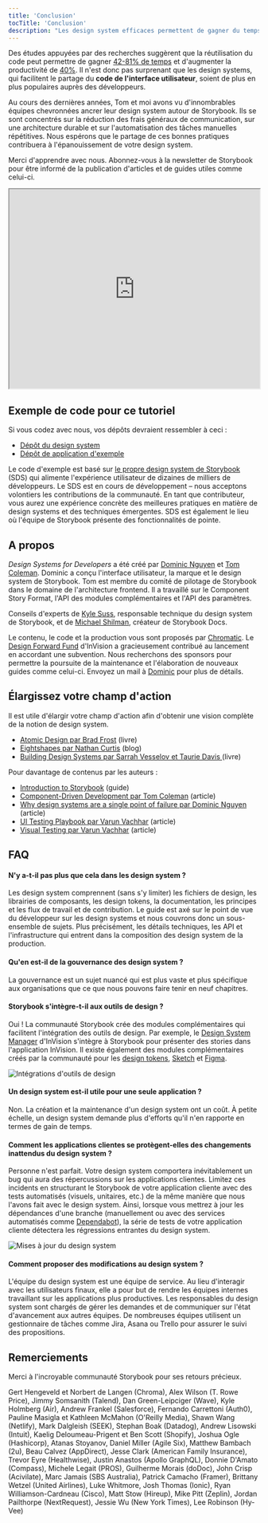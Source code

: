 ```yaml
---
title: 'Conclusion'
tocTitle: 'Conclusion'
description: "Les design system efficaces permettent de gagner du temps et d'augmenter la productivité"
---
```


Des études appuyées par des recherches suggèrent que la réutilisation du code peut permettre de gagner [42-81% de temps](https://www.researchgate.net/publication/3188437_Evaluating_Software_Reuse_Alternatives_A_Model_and_Its_Application_to_an_Industrial_Case_Study?ev=publicSearchHeader&_sg=g8WraNGZNGPw0R-1-jGpy0XwUDeAr3qb472J6lhisyQ3l24pSmndO6anMdX2L3HdWHifsczPegR9wjA) et d'augmenter la productivité de [40%](http://www.cin.ufpe.br/~in1045/papers/art03.pdf). Il n'est donc pas surprenant que les design systems, qui facilitent le partage du **code de l'interface utilisateur**, soient de plus en plus populaires auprès des développeurs.

Au cours des dernières années, Tom et moi avons vu d'innombrables équipes chevronnées ancrer leur design system autour de Storybook. Ils se sont concentrés sur la réduction des frais généraux de communication, sur une architecture durable et sur l'automatisation des tâches manuelles répétitives.
Nous espérons que le partage de ces bonnes pratiques contribuera à l'épanouissement de votre design system.

Merci d'apprendre avec nous. Abonnez-vous à la newsletter de Storybook pour être informé de la publication d'articles et de guides utiles comme celui-ci.

<iframe style="height:400px;width:100%;max-width:800px;margin:0px auto;" src="https://upscri.be/d42fc0?as_embed"></iframe>

## Exemple de code pour ce tutoriel

Si vous codez avec nous, vos dépôts devraient ressembler à ceci :

- [Dépôt du design system](https://github.com/chromaui/learnstorybook-design-system)
- [Dépôt de application d'exemple](https://github.com/chromaui/learnstorybook-design-system-example-app)

Le code d'exemple est basé sur [le propre design system de Storybook](https://github.com/storybookjs/design-system) (SDS) qui alimente l'expérience utilisateur de dizaines de milliers de développeurs. Le SDS est en cours de développement – nous acceptons volontiers les contributions de la communauté. En tant que contributeur, vous aurez une expérience concrète des meilleures pratiques en matière de design systems et des techniques émergentes. SDS est également le lieu où l'équipe de Storybook présente des fonctionnalités de pointe.

## A propos

_Design Systems for Developers_ a été créé par [Dominic Nguyen](https://twitter.com/domyen) et [Tom Coleman](https://twitter.com/tmeasday).
Dominic a conçu l'interface utilisateur, la marque et le design system de Storybook. Tom est membre du comité de pilotage de Storybook dans le domaine de l'architecture frontend. Il a travaillé sur le Component Story Format, l'API des modules complémentaires et l'API des paramètres.

Conseils d'experts de [Kyle Suss](https://github.com/kylesuss), responsable technique du design system de Storybook, et de [Michael Shilman](https://twitter.com/mshilman), créateur de Storybook Docs.

Le contenu, le code et la production vous sont proposés par [Chromatic](https://www.chromatic.com/?utm_source=storybook_website&utm_medium=link&utm_campaign=storybook). Le [Design Forward Fund](https://www.invisionapp.com/design-forward-fund) d'InVision a gracieusement contribué au lancement en accordant une subvention. Nous recherchons des sponsors pour permettre la poursuite de la maintenance et l'élaboration de nouveaux guides comme celui-ci.
Envoyez un mail à [Dominic](mailto:dom@chromatic.com) pour plus de détails.

## Élargissez votre champ d'action

Il est utile d'élargir votre champ d'action afin d'obtenir une vision complète de la notion de design system.

- [Atomic Design par Brad Frost](http://atomicdesign.bradfrost.com/) (livre)
- [Eightshapes par Nathan Curtis](https://medium.com/eightshapes-llc/tagged/design-systems) (blog)
- [Building Design Systems par Sarrah Vesselov et Taurie Davis ](https://www.amazon.com/Building-Design-Systems-Experiences-Language/dp/148424513X) (livre)

Pour davantage de contenus par les auteurs :

- [Introduction to Storybook](https://storybook.js.org/tutorials/intro-to-storybook/) (guide)
- [Component-Driven Development par Tom Coleman](https://www.chromatic.com/blog/component-driven-development/) (article)
- [Why design systems are a single point of failure par Dominic Nguyen](https://www.chromatic.com/blog/why-design-systems-are-a-single-point-of-failure/) (article)
- [UI Testing Playbook par Varun Vachhar](https://storybook.js.org/blog/ui-testing-playbook/) (article)
- [Visual Testing par Varun Vachhar](https://storybook.js.org/blog/visual-testing-in-storybook/) (article)

## FAQ

#### N'y a-t-il pas plus que cela dans les design system ?

Les design system comprennent (sans s'y limiter) les fichiers de design, les librairies de composants, les design tokens, la documentation, les principes et les flux de travail et de contribution. Le guide est axé sur le point de vue du développeur sur les design systems et nous couvrons donc un sous-ensemble de sujets. Plus précisément, les détails techniques, les API et l'infrastructure qui entrent dans la composition des design system de la production.

#### Qu'en est-il de la gouvernance des design system ?

La gouvernance est un sujet nuancé qui est plus vaste et plus spécifique aux organisations que ce que nous pouvons faire tenir en neuf chapitres.

#### Storybook s'intègre-t-il aux outils de design ?

Oui ! La communauté Storybook crée des modules complémentaires qui facilitent l'intégration des outils de design. Par exemple, le [Design System Manager](https://www.invisionapp.com/design-system-manager) d'InVision s'intègre à Storybook pour présenter des stories dans l'application InVision. Il existe également des modules complémentaires créés par la communauté pour les [design tokens](https://github.com/UX-and-I/storybook-design-token), [Sketch](https://github.com/chrisvxd/story2sketch) et [Figma](https://github.com/pocka/storybook-addon-design).

![Intégrations d'outils de design](/design-systems-for-developers/storybook-integrations-design.jpg)

#### Un design system est-il utile pour une seule application ?

Non. La création et la maintenance d'un design system ont un coût. À petite échelle, un design system demande plus d'efforts qu'il n'en rapporte en termes de gain de temps.

#### Comment les applications clientes se protègent-elles des changements inattendus du design system ?

Personne n'est parfait. Votre design system comportera inévitablement un bug qui aura des répercussions sur les applications clientes. Limitez ces incidents en structurant le Storybook de votre application cliente avec des tests automatisés (visuels, unitaires, etc.) de la même manière que nous l'avons fait avec le design system. Ainsi, lorsque vous mettrez à jour les dépendances d'une branche (manuellement ou avec des services automatisés comme [Dependabot](https://dependabot.com/)), la série de tests de votre application cliente détectera les régressions entrantes du design system.

![Mises à jour du design system](/design-systems-for-developers/design-system-update.png)

#### Comment proposer des modifications au design system ?

L'équipe du design system est une équipe de service. Au lieu d'interagir avec les utilisateurs finaux, elle a pour but de rendre les équipes internes travaillant sur les applications plus productives.
Les responsables du design system sont chargés de gérer les demandes et de communiquer sur l'état d'avancement aux autres équipes. De nombreuses équipes utilisent un gestionnaire de tâches comme Jira, Asana ou Trello pour assurer le suivi des propositions.

## Remerciements

Merci à l'incroyable communauté Storybook pour ses retours précieux.

Gert Hengeveld et Norbert de Langen (Chroma), Alex Wilson (T. Rowe Price), Jimmy Somsanith (Talend), Dan Green-Leipciger (Wave), Kyle Holmberg (Air), Andrew Frankel (Salesforce), Fernando Carrettoni (Auth0), Pauline Masigla et Kathleen McMahon (O'Reilly Media), Shawn Wang (Netlify), Mark Dalgleish (SEEK), Stephan Boak (Datadog), Andrew Lisowski (Intuit), Kaelig Deloumeau-Prigent et Ben Scott (Shopify), Joshua Ogle (Hashicorp), Atanas Stoyanov, Daniel Miller (Agile Six), Matthew Bambach (2u), Beau Calvez (AppDirect), Jesse Clark (American Family Insurance), Trevor Eyre (Healthwise), Justin Anastos (Apollo GraphQL), Donnie D'Amato (Compass), Michele Legait (PROS), Guilherme Morais (doDoc), John Crisp (Acivilate), Marc Jamais (SBS Australia), Patrick Camacho (Framer), Brittany Wetzel (United Airlines), Luke Whitmore, Josh Thomas (Ionic), Ryan Williamson-Cardneau (Cisco), Matt Stow (Hireup), Mike Pitt (Zeplin), Jordan Pailthorpe (NextRequest), Jessie Wu (New York Times), Lee Robinson (Hy-Vee)
